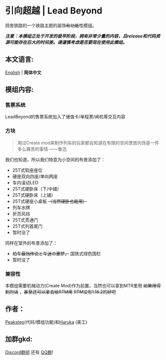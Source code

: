 # 引向超越 | Lead Beyond

鸽舍铁路的一个铁路主题的装饰~~和功能~~性模组。


***注意：本模组正处于开发的极早阶段，拥有非常少量的内容，且release和代码资源可能存在巨大的时间差。请谨慎考虑是否要现在使用此模组。***
## 本文语言:
[English](README_EN.md) | **简体中文**

## 模组内容:
### 售票系统
LeadBeyond的售票系统加入了储值卡/单程票/闸机等交互内容
### 方块
> 用过Create mod来制作列车的玩家都会知道在有限的空间里放内饰是一件多么痛苦的事情  ——鲁迅

我们也知道，所以我们特意为小空间的布景添加了：
- 25T式软座座位
- 硬座双向四座/单向两座
- 车内滚动LED
- 25T式硬卧床（下/中铺）
- 25T式硬卧床（上铺）
- 25T式硬座小桌板 ~~（当然硬卧也能用）~~
- 列车水牌
- 折页风挡
- 25T式贯通门
- 25T式列首尾门
- 暂时没了

同样在室外的布景添加了：
- ~~拍车最挡传说と车迷の噩梦，~~ 国铁式绿色围栏
- 暂时没了

### 兼容性
本模组需要机械动力(Create Mod)作为前置，当然也可以拿到MTR里用 ~~如果用得到的话~~ ，~~甚至还可以拿去给RTM用~~ ~~RTM没有1.18.2的好吧~~
## 作者：
[Peakstep](https://github.com/pkstDev)(代码/模组功能)和[Haruka](https://github.com/radekemia) (美工)
## 加群gkd:
[Discord群组](https://discord.gg/hvSZmxMVYU) 还有 [QQ群](https://jq.qq.com/?_wv=1027&k=QCpaGWUY)!

